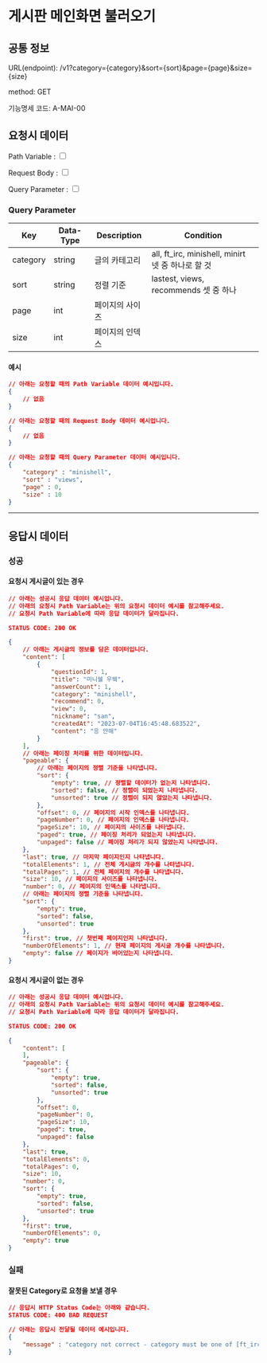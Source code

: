 # 게시판 메인화면 불러오기

## 공통 정보

<!-- 요청 시 URL 입니다. Root url에 대해서는 제외하고 서술합니다. -->
URL(endpoint): /v1?category={category}&sort={sort}&page={page}&size={size}

<!-- 요청 시 method 입니다. HTTP method를 기준으로 합니다. -->
method: GET

<!-- 요청 시 기능명세 코드 입니다. API가 활용되는 페이지를 기준으로 합니다. -->
기능명세 코드: A-MAI-00

## 요청시 데이터

<!-- 요청시에 Path Variable, Request Parameter, 혹은 Query Parameter가 필요한 지에 대해 체크합니다. -->
<!-- 만약 해당되는 데이터가 없다면 표를 비워주세요. 제목을 포함한 항목을 지우시면 됩니다.-->
Path Variable : <input type="checkbox" value="Path Variable">

Request Body : <input type="checkbox" value="Request Body">

Query Parameter : <input type="checkbox" value="Query Parameter" check>

### Query Parameter

<!-- 요청 시 데이터에 대해 명시하는 테이블입니다. -->
<!-- Key, Data-Type, Description, Condition 순으로 작성해주세요. -->
<!-- Key는 요청 시 데이터의 Key를,
    Data-Type은 요청 시 데이터의 Data-Type을,
    Description은 요청 시 데이터의 설명을,
    Condition은 요청 시 데이터의 조건을 명시해주세요. -->
| Key | Data-Type | Description | Condition |
| --- | --- | --- | --- |
| category | string | 글의 카테고리 | all, ft_irc, minishell, minirt 넷 중 하나로 할 것 |
| sort | string | 정렬 기준 | lastest, views, recommends 셋 중 하나 |
| page | int | 페이지의 사이즈 |
| size | int | 페이지의 인덱스 |

#### 예시

```json
// 아래는 요청할 때의 Path Variable 데이터 예시입니다.
{
    // 없음
}

// 아래는 요청할 때의 Request Body 데이터 예시입니다.
{
    // 없음
}

// 아래는 요청할 때의 Query Parameter 데이터 예시입니다.
{
    "category" : "minishell",
    "sort" : "views",
    "page" : 0,
    "size" : 10
}
```

***

## 응답시 데이터

### 성공

#### 요청시 게시글이 있는 경우

```json
// 아래는 성공시 응답 데이터 예시입니다.
// 아래의 요청시 Path Variable는 위의 요청시 데이터 예시를 참고해주세요.
// 요청시 Path Variable에 따라 응답 데이터가 달라집니다.

STATUS CODE: 200 OK

{
    // 아래는 게시글의 정보를 담은 데이터입니다.
    "content": [
        {
            "questionId": 1,
            "title": "미니쉘 우웩",
            "answerCount": 1,
            "category": "minishell",
            "recommend": 0,
            "view": 0,
            "nickname": "san",
            "createdAt": "2023-07-04T16:45:48.683522",
            "content": "응 안해"
        }
    ],
    // 아래는 페이징 처리를 위한 데이터입니다.
    "pageable": {
        // 아래는 페이지의 정렬 기준을 나타냅니다.
        "sort": {
            "empty": true, // 정렬할 데이터가 없는지 나타냅니다.
            "sorted": false, // 정렬이 되었는지 나타냅니다.
            "unsorted": true // 정렬이 되지 않았는지 나타냅니다.
        },
        "offset": 0, // 페이지의 시작 인덱스를 나타냅니다.
        "pageNumber": 0, // 페이지의 인덱스를 나타냅니다.
        "pageSize": 10, // 페이지의 사이즈를 나타냅니다.
        "paged": true, // 페이징 처리가 되었는지 나타냅니다.
        "unpaged": false // 페이징 처리가 되지 않았는지 나타냅니다.
    },
    "last": true, // 마지막 페이지인지 나타냅니다.
    "totalElements": 1, // 전체 게시글의 개수를 나타냅니다.
    "totalPages": 1, // 전체 페이지의 개수를 나타냅니다.
    "size": 10, // 페이지의 사이즈를 나타냅니다.
    "number": 0, // 페이지의 인덱스를 나타냅니다.
    // 아래는 페이지의 정렬 기준을 나타냅니다.
    "sort": {
        "empty": true,
        "sorted": false,
        "unsorted": true
    },
    "first": true, // 첫번째 페이지인지 나타냅니다.
    "numberOfElements": 1, // 현재 페이지의 게시글 개수를 나타냅니다.
    "empty": false // 페이지가 비어있는지 나타냅니다.
}
```

#### 요청시 게시글이 없는 경우

```json
// 아래는 성공시 응답 데이터 예시입니다.
// 아래의 요청시 Path Variable는 위의 요청시 데이터 예시를 참고해주세요.
// 요청시 Path Variable에 따라 응답 데이터가 달라집니다.

STATUS CODE: 200 OK

{
    "content": [
    ],
    "pageable": {
        "sort": {
            "empty": true,
            "sorted": false,
            "unsorted": true
        },
        "offset": 0,
        "pageNumber": 0,
        "pageSize": 10,
        "paged": true,
        "unpaged": false
    },
    "last": true,
    "totalElements": 0,
    "totalPages": 0,
    "size": 10,
    "number": 0,
    "sort": {
        "empty": true,
        "sorted": false,
        "unsorted": true
    },
    "first": true,
    "numberOfElements": 0,
    "empty": true
}
```

### 실패

#### 잘못된 Category로 요청을 보낼 경우
<!-- 실패시에는 어떻게 해서 실패한 코드인지 반드시 실패 사유를 적어주세요. -->

```json
// 응답시 HTTP Status Code는 아래와 같습니다.
STATUS CODE: 400 BAD REQUEST

// 아래는 응답시 전달될 데이터 예시입니다.
{
    "message" : "category not correct - category must be one of [ft_irc, minishell, minirt]"
}
```
